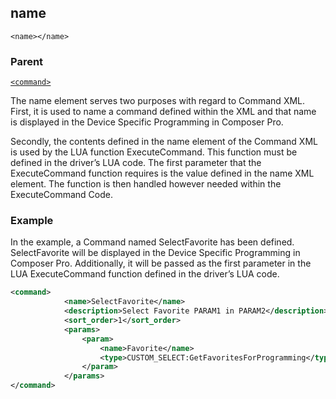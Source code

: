 ## name

`<name></name>`


### Parent

[`<command>`][1]


The name element serves two purposes with regard to Command XML. First, it is used to name a command defined within the XML and that name is displayed in the Device Specific Programming in Composer Pro.

Secondly, the contents defined in the name element of the Command XML is used by the LUA function ExecuteCommand. This function must be defined in the driver’s LUA code. The first parameter that the ExecuteCommand function requires is the value defined in the name XML element. The function is then handled however needed within the ExecuteCommand Code.


### Example
In the example, a Command named SelectFavorite has been defined. SelectFavorite will be displayed in the Device Specific Programming in Composer Pro. Additionally, it will be passed as the first parameter in the LUA ExecuteCommand function defined in the driver’s LUA code.


```xml
<command>
			<name>SelectFavorite</name>
			<description>Select Favorite PARAM1 in PARAM2</description>
			<sort_order>1</sort_order>
			<params>
				<param>
					<name>Favorite</name>
					<type>CUSTOM_SELECT:GetFavoritesForProgramming</type>
			    </param>
            </params>
</command>
```





[1]:	https://verbose-telegram-5004f902.pages.github.io/#actions-xml-action